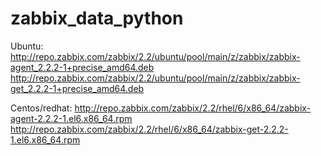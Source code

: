 zabbix_data_python
==================

Ubuntu:
http://repo.zabbix.com/zabbix/2.2/ubuntu/pool/main/z/zabbix/zabbix-agent_2.2.2-1+precise_amd64.deb
http://repo.zabbix.com/zabbix/2.2/ubuntu/pool/main/z/zabbix/zabbix-get_2.2.2-1+precise_amd64.deb

Centos/redhat:
http://repo.zabbix.com/zabbix/2.2/rhel/6/x86_64/zabbix-agent-2.2.2-1.el6.x86_64.rpm
http://repo.zabbix.com/zabbix/2.2/rhel/6/x86_64/zabbix-get-2.2.2-1.el6.x86_64.rpm
